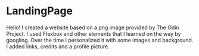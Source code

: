 # LandingPage
Hello! 
I created a website based on a png image provided by The Odin Project. I used Flexbox and other elements that I learned on the way by googling. Over the time I personalized it with some images and background. I added links, credits and a profile picture.
